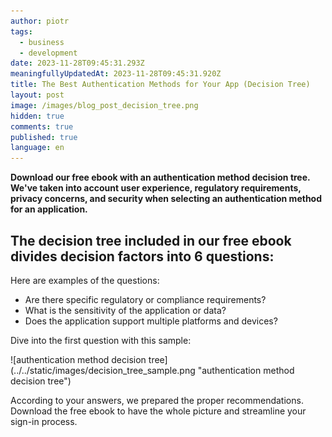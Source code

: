 ```yaml
---
author: piotr
tags:
  - business
  - development
date: 2023-11-28T09:45:31.293Z
meaningfullyUpdatedAt: 2023-11-28T09:45:31.920Z
title: The Best Authentication Methods for Your App (Decision Tree)
layout: post
image: /images/blog_post_decision_tree.png
hidden: true
comments: true
published: true
language: en
---
```

**Download our free ebook with an authentication method decision tree. We've taken into account user experience, regulatory requirements, privacy concerns, and security when selecting an authentication method for an application.**

<EbookDynamic sectionTitle='Download the free ebook with a decision tree' ebookName='Optimise-Sign-In-Experience.pdf' ebookDescription='Answer 6 question to determine the best authentication method for your application.' ebookImage='/images/cover-sign-in-ebook.png' ebookAlt='Sign-In ebook cover' />

## The decision tree included in our free ebook divides decision factors into 6 questions:

Here are examples of the questions:

* Are there specific regulatory or compliance requirements?
* What is the sensitivity of the application or data?
* Does the application support multiple platforms and devices?

Dive into the first question with this sample:

<div className="image">![authentication method decision tree](../../static/images/decision_tree_sample.png "authentication method decision tree")</div>

According to your answers, we prepared the proper recommendations. Download the free ebook to have the whole picture and streamline your sign-in process.